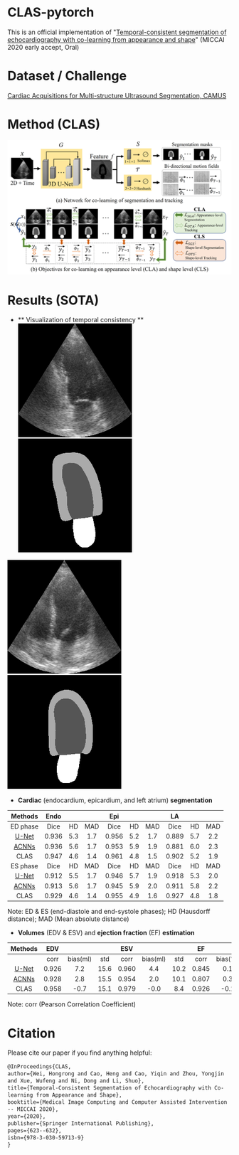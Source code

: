 # CLAS-pytorch
This is an official implementation of "[Temporal-consistent segmentation of echocardiography with co-learning from appearance and shape](https://www.researchgate.net/publication/342520911_Temporal-consistent_Segmentation_of_Echocardiography_with_Co-learning_from_Appearance_and_Shape)" (MICCAI 2020 early accept, Oral)

# Dataset / Challenge
[Cardiac Acquisitions for Multi-structure Ultrasound Segmentation, CAMUS](https://www.creatis.insa-lyon.fr/Challenge/camus/index.html)

# Method (CLAS)
![CLAS](https://github.com/HongrongWei/CLAS-Pytorch/blob/main/misc/CLAS.jpg)

# Results (SOTA)

* ** Visualization of temporal consistency ** 
![a2c_im](https://github.com/HongrongWei/CLAS-Pytorch/blob/main/misc/Pat44_A2C_images.gif)
![a2c_seg](https://github.com/HongrongWei/CLAS-Pytorch/blob/main/misc/Pat44_A2C_segmentation.gif)

![a4c_im](https://github.com/HongrongWei/CLAS-Pytorch/blob/main/misc/Pat44_A4C_images.gif)
![a4c_seg](https://github.com/HongrongWei/CLAS-Pytorch/blob/main/misc/Pat44_A4C_segmentation.gif)

* **Cardiac** (endocardium, epicardium, and left atrium) **segmentation**

| Methods       | Endo           |        |             | Epi        |     |            | LA          |      |           |
|:-------------:|:--------------:|:------:|:-----------:|:----------:|:---:|:----------:|:-----------:|:----:|:---------:|
| ED phase      | Dice           | HD     | MAD         | Dice       | HD  | MAD        | Dice        | HD   | MAD       |
| [U-Net](http://camus.creatis.insa-lyon.fr/challenge/#phase/5ca211272691fe0a9dac46d6) | 0.936 | 5.3  | 1.7 | 0.956 | 5.2 | 1.7 | 0.889 | 5.7  | 2.2 |
| [ACNNs](http://camus.creatis.insa-lyon.fr/challenge/#phase/5ca211272691fe0a9dac46d6) | 0.936 | 5.6  | 1.7 | 0.953 | 5.9 | 1.9 | 0.881 | 6.0  | 2.3 |
| CLAS    | 0.947 | 4.6 | 1.4 | 0.961 | 4.8 | 1.5 | 0.902 | 5.2 | 1.9 |
| ES phase  | Dice           | HD    | MAD | Dice           | HD    | MAD    | Dice           | HD           | MAD          |
| [U-Net](http://camus.creatis.insa-lyon.fr/challenge/#phase/5ca211272691fe0a9dac46d6)   | 0.912   | 5.5    | 1.7  | 0.946  | 5.7  | 1.9  | 0.918 | 5.3 | 2.0  |
| [ACNNs](http://camus.creatis.insa-lyon.fr/challenge/#phase/5ca211272691fe0a9dac46d6)   | 0.913   | 5.6    | 1.7  | 0.945  | 5.9  | 2.0  | 0.911 | 5.8 | 2.2  |
| CLAS     | 0.929 | 4.6 | 1.4 | 0.955 | 4.9 | 1.6 | 0.927 | 4.8 | 1.8 |

Note: ED & ES (end-diastole and end-systole phases);
      HD (Hausdorff distance);
      MAD (Mean absolute distance)
      
* **Volumes** (EDV & ESV) and **ejection fraction** (EF) **estimation**

| Methods            | EDV           |          |      | ESV            |          |      | EF             |          |     |
|:------------------:|:-------------:|:--------:|:----:|:--------------:|:--------:|:----:|:--------------:|:--------:|:---:|
|                    | corr          | bias(ml) | std  | corr           | bias(ml) | std  | corr           | bias(\%) | std |
| [U-Net](http://camus.creatis.insa-lyon.fr/challenge/#phase/5ca211272691fe0a9dac46d6)  | 0.926 | 7.2 | 15.6 | 0.960  | 4.4  | 10.2 | 0.845  | 0.1 | 7.3 |
| [ACNNs](http://camus.creatis.insa-lyon.fr/challenge/#phase/5ca211272691fe0a9dac46d6)  | 0.928 | 2.8 | 15.5 | 0.954  | 2.0  | 10.1 | 0.807  | 0.3 | 8.3 |
| CLAS  | 0.958  | -0.7 | 15.1   | 0.979   | -0.0     | 8.4  | 0.926  | -0.1 | 6.7 |

Note: corr (Pearson Correlation Coefficient)

# Citation
Please cite our paper if you find anything helpful:

```
@InProceedings{CLAS,
author={Wei, Hongrong and Cao, Heng and Cao, Yiqin and Zhou, Yongjin and Xue, Wufeng and Ni, Dong and Li, Shuo},
title={Temporal-Consistent Segmentation of Echocardiography with Co-learning from Appearance and Shape},
booktitle={Medical Image Computing and Computer Assisted Intervention -- MICCAI 2020},
year={2020},
publisher={Springer International Publishing},
pages={623--632},
isbn={978-3-030-59713-9}
}
```

